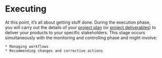 # Executing

At this point, it’s all about getting stuff done. During the execution phase, you will carry out the details of your [project plan](https://monday.com/blog/project-management/how-to-write-a-killer-project-plan-in-6-simple-steps/) (or [project deliverables](https://monday.com/blog/project-management/how-to-ensure-exemplary-project-deliverables-every-single-time/)) to deliver your products to your specific stakeholders. This stage occurs simultaneously with the monitoring and controlling phase and might involve:

    * Managing workflows
    * Recommending changes and corrective actions
